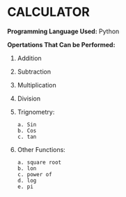 # CALCULATOR
**Programming Language Used:**
  Python

**Opertations That Can be Performed:**
  1. Addition
  2. Subtraction
  3. Multiplication
  4. Division
  5. Trignometry:

         a. Sin
         b. Cos
         c. tan
  7. Other Functions:

         a. square root
         b. lon
         c. power of
         d. log
         e. pi

